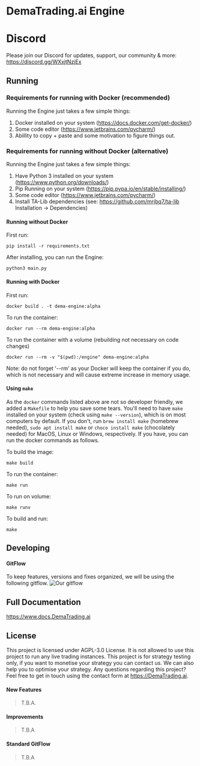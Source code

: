 # DemaTrading.ai Engine

# Discord

Please join our Discord for updates, support, our community & more:
https://discord.gg/WXxjtNzjEx

## Running

### Requirements for running with Docker (recommended)

Running the Engine just takes a few simple things:

1. Docker installed on your system (https://docs.docker.com/get-docker/)
2. Some code editor (https://www.jetbrains.com/pycharm/)
3. Abillity to copy + paste and some motivation to figure things out.

### Requirements for running without Docker (alternative)

Running the Engine just takes a few simple things:

1. Have Python 3 installed on your system (https://www.python.org/downloads/)
2. Pip Running on your system (https://pip.pypa.io/en/stable/installing/)
3. Some code editor (https://www.jetbrains.com/pycharm/)
4. Install TA-Lib dependencies (see: https://github.com/mrjbq7/ta-lib Installation -> Dependencies)

#### Running without Docker

First run:

```
pip install -r requirements.txt
```

After installing, you can run the Engine:

```
python3 main.py
```

#### Running with Docker

First run:

```
docker build . -t dema-engine:alpha
```

To run the container:

```
docker run --rm dema-engine:alpha
```

To run the container with a volume (rebuilding not necessary on code changes)

```
docker run --rm -v "$(pwd):/engine" dema-engine:alpha
```

Note: do not forget '--rm' as your Docker will keep the container if you do, which is not necessary and will cause extreme increase in memory usage.

#### Using `make`

As the `docker` commands listed above are not so developer friendly, we added a `Makefile` to help you save some tears. You'll need to have `make` installed on your system (check using `make --version`), which is on most computers by default. If you don't, run `brew install make` (homebrew needed), `sudo apt install make` or `choco install make` (chocolately needed) for MacOS, Linux or Windows, respectively. If you have, you can run the docker commands as follows.

To build the image:

```
make build
```

To run the container:

```
make run
```

To run on volume:

```
make runv
```

To build and run:

```
make
```

## Developing

#### GitFlow

To keep features, versions and fixes organized, we will be using the following gitflow.
![Our gitflow](https://images.prismic.io/clubhouse/e02ba62c-26e6-4250-acff-1b2c93ecc789_image-32.png)

## Full Documentation

https://www.docs.DemaTrading.ai

## License

This project is licensed under AGPL-3.0 License. It is not allowed to use this project to run any live trading instances. This project is for strategy testing only, if you want to monetise your strategy you can contact us. We can also help you to optimise your strategy. Any questions regarding this project? Feel free to get in touch using the contact form at https://DemaTrading.ai.

#### New Features

> T.B.A.

#### Improvements

> T.B.A

#### Standard GitFlow

> T.B.A
